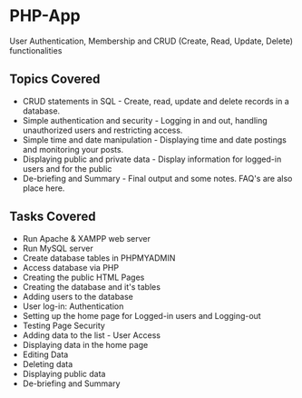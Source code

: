 # PHP-App

User Authentication, Membership and CRUD (Create, Read, Update, Delete) functionalities

## Topics Covered

- CRUD statements in SQL - Create, read, update and delete records in a database.
- Simple authentication and security - Logging in and out, handling unauthorized users and restricting access.
- Simple time and date manipulation - Displaying time and date postings and monitoring your posts.
- Displaying public and private data - Display information for logged-in users and for the public
- De-briefing and Summary - Final output and some notes. FAQ's are also place here.

## Tasks Covered

- Run Apache & XAMPP web server
- Run MySQL server
- Create database tables in PHPMYADMIN
- Access database via PHP
- Creating the public HTML Pages
- Creating the database and it's tables
- Adding users to the database
- User log-in: Authentication
- Setting up the home page for Logged-in users and Logging-out
- Testing Page Security
- Adding data to the list - User Access
- Displaying data in the home page
- Editing Data
- Deleting data
- Displaying public data
- De-briefing and Summary
